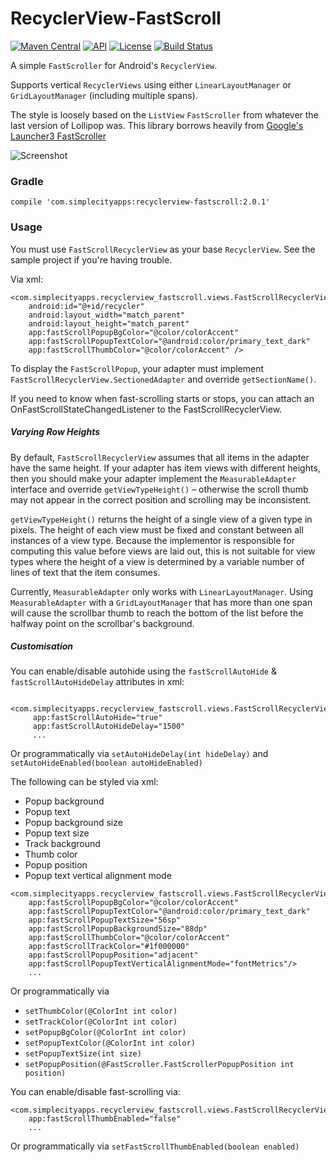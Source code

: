 # RecyclerView-FastScroll

[![Maven Central](https://maven-badges.herokuapp.com/maven-central/com.simplecityapps/recyclerview-fastscroll/badge.svg)](https://maven-badges.herokuapp.com/maven-central/com.simplecityapps/recyclerview-fastscroll) [![API](https://img.shields.io/badge/API-14%2B-blue.svg?style=flat)](https://android-arsenal.com/api?level=14)
[![License](http://img.shields.io/badge/license-APACHE2-blue.svg)](NOTICE)
[![Build Status](https://travis-ci.org/timusus/RecyclerView-FastScroll.svg?branch=master)](https://travis-ci.org/timusus/RecyclerView-FastScroll)

A simple `FastScroller` for Android's `RecyclerView`.

Supports vertical `RecyclerViews` using either `LinearLayoutManager` or `GridLayoutManager` (including multiple spans).

The style is loosely based on the `ListView` `FastScroller` from whatever the last version of Lollipop was. This library borrows heavily from [Google's Launcher3 FastScroller](https://android.googlesource.com/platform/packages/apps/Launcher3/)

![Screenshot](https://github.com/timusus/RecyclerView-FastScroll/blob/master/screenshot.png)


### Gradle
`compile 'com.simplecityapps:recyclerview-fastscroll:2.0.1'`


### Usage
You must use `FastScrollRecyclerView` as your base `RecyclerView`. See the sample project if you're having trouble.

Via xml:

```
<com.simplecityapps.recyclerview_fastscroll.views.FastScrollRecyclerView
    android:id="@+id/recycler"
    android:layout_width="match_parent"
    android:layout_height="match_parent"
    app:fastScrollPopupBgColor="@color/colorAccent"
    app:fastScrollPopupTextColor="@android:color/primary_text_dark"
    app:fastScrollThumbColor="@color/colorAccent" />
```

To display the `FastScrollPopup`, your adapter must implement `FastScrollRecyclerView.SectionedAdapter` and override `getSectionName()`.

If you need to know when fast-scrolling starts or stops, you can attach an OnFastScrollStateChangedListener to the FastScrollRecyclerView.


##### Varying Row Heights

By default, `FastScrollRecyclerView` assumes that all items in the adapter have the same height. If your adapter has
item views with different heights, then you should make your adapter implement the `MeasurableAdapter` interface and
override `getViewTypeHeight()` – otherwise the scroll thumb may not appear in the correct position and scrolling may
be inconsistent.

`getViewTypeHeight()` returns the height of a single view of a given type in pixels. The height of each view must be
fixed and constant between all instances of a view type. Because the implementor is responsible for computing this
value before views are laid out, this is not suitable for view types where the height of a view is determined by a
variable number of lines of text that the item consumes.

Currently, `MeasurableAdapter` only works with `LinearLayoutManager`. Using `MeasurableAdapter` with a 
`GridLayoutManager` that has more than one span will cause the scrollbar thumb to reach the bottom of the list before
the halfway point on the scrollbar's background.


##### Customisation

You can enable/disable autohide using the `fastScrollAutoHide` & `fastScrollAutoHideDelay` attributes in xml:

```
 <com.simplecityapps.recyclerview_fastscroll.views.FastScrollRecyclerView
     app:fastScrollAutoHide="true"
     app:fastScrollAutoHideDelay="1500"
     ...
```
             
Or programmatically via `setAutoHideDelay(int hideDelay)` and `setAutoHideEnabled(boolean autoHideEnabled)`

The following can  be styled via xml:

- Popup background
- Popup text
- Popup background size
- Popup text size
- Track background
- Thumb color
- Popup position
- Popup text vertical alignment mode

```
<com.simplecityapps.recyclerview_fastscroll.views.FastScrollRecyclerView
    app:fastScrollPopupBgColor="@color/colorAccent"
    app:fastScrollPopupTextColor="@android:color/primary_text_dark"
    app:fastScrollPopupTextSize="56sp"
    app:fastScrollPopupBackgroundSize="88dp"
    app:fastScrollThumbColor="@color/colorAccent"
    app:fastScrollTrackColor="#1f000000"
    app:fastScrollPopupPosition="adjacent"
    app:fastScrollPopupTextVerticalAlignmentMode="fontMetrics"/>
    ...
```

Or programmatically via

- `setThumbColor(@ColorInt int color)`
- `setTrackColor(@ColorInt int color)`
- `setPopupBgColor(@ColorInt int color)`
- `setPopupTextColor(@ColorInt int color)`
- `setPopupTextSize(int size)`
- `setPopupPosition(@FastScroller.FastScrollerPopupPosition int position)`


You can enable/disable fast-scrolling via:

```
<com.simplecityapps.recyclerview_fastscroll.views.FastScrollRecyclerView
    app:fastScrollThumbEnabled="false"
    ...
```
Or programmatically via `setFastScrollThumbEnabled(boolean enabled)`
